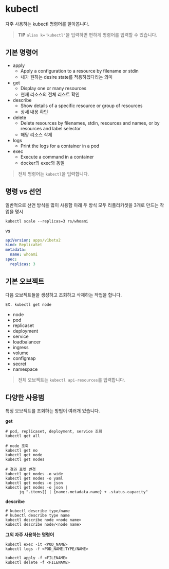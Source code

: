 # kubectl

자주 사용하는 kubectl 명령어를 알아봅니다.

> **TIP** `alias k='kubectl'`을 입력하면 편하게 명령어를 입력할 수 있습니다.

## 기본 명령어

- apply
  - Apply a configuration to a resource by filename or stdin
  - 내가 원하는 desire state를 적용하겠다라는 의미
- get 
  - Display one or many resources
  - 현재 리소스의 전체 리스트 확인
- describe
  - Show details of a specific resource or group of resources
  - 상세 내용 확인
- delete
  - Delete resources by filenames, stdin, resources and names, or by resources and label selector
  - 해당 리소스 삭제
- logs
  - Print the logs for a container in a pod
- exec
  - Execute a command in a container
  - docker의 exec와 동일


> 전체 명령어는 `kubectl`을 입력합니다.

## 명령 vs 선언
일반적으로 선언 방식을 많이 사용함
아래 두 방식 모두 리플리카셋을 3개로 만드는 작업을 명시

```
kubectl scale --replicas=3 rs/whoami
```

vs

```yml
apiVersion: apps/v1beta2
kind: ReplicaSet
metadata:
  name: whoami
spec:
  replicas: 3
```

## 기본 오브젝트

다음 오브젝트들을 생성하고 조회하고 삭제하는 작업을 합니다.
```bash
EX. kubectl get node
```
- node
- pod
- replicaset
- deployment
- service
- loadbalancer
- ingress
- volume
- configmap
- secret
- namespace

> 전체 오브젝트는 `kubectl api-resources`를 입력합니다.

## 다양한 사용범

특정 오브젝트를 조회하는 방법이 여러개 있습니다.

**get**
```
# pod, replicaset, deployment, service 조회
kubectl get all

# node 조회
kubectl get no
kubectl get node
kubectl get nodes

# 결과 포멧 변경
kubectl get nodes -o wide
kubectl get nodes -o yaml
kubectl get nodes -o json
kubectl get nodes -o json |
      jq ".items[] | {name:.metadata.name} + .status.capacity"
```

**describe**

```
# kubectl describe type/name
# kubectl describe type name
kubectl describe node <node name>
kubectl describe node/<node name>
```

**그외 자주 사용하는 명령어**

```
kubectl exec -it <POD_NAME>
kubectl logs -f <POD_NAME|TYPE/NAME>

kubectl apply -f <FILENAME>
kubectl delete -f <FILENAME>
```
